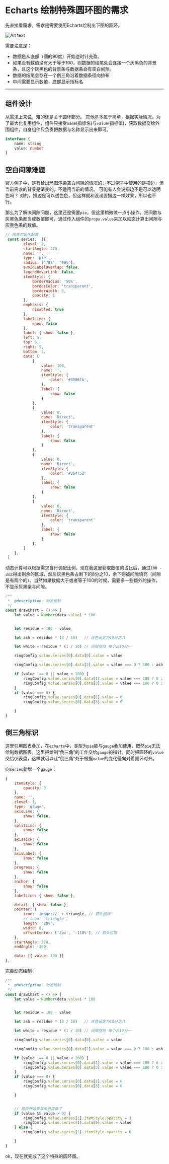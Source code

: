 # Echarts 绘制特殊圆环图的需求

先直接看需求，需求是需要使用Echarts绘制出下图的圆环。 

![Alt text](../../assets/webSkill/ringxq.png)

需要注意是：

- 数据是从底部（圆的90度）开始逆时针充盈。
- 如果没有数值没有大于等于100，则数据的结尾处会连接一个灰黑色的背景条，且这个灰黑色的背景条与数据条会有空白间隙。
- 数据的结尾会存在一个倒三角沿着数据条径向排布
- 中间需要显示数值，底部显示指标名

---

## 组件设计

从需求上来说，难的还是关于圆环部分。 其他基本属于简单，根据实际情况，为了最大化复用组件，组件只接受`name`(指标名)与`value`(指标值)，获取数据交给外围组件，自身组件只负责把数据与名称显示出来即可。

```ts
interface {
    name: string
    value: number
}
```

## 空白间隙难题

官方例子中，是有给出环图渲染空白间隙的情况的，不过例子中使用的是描边，但当前需求的背景是渐变的，不适用当前的情况。 可能有人会说描边不是可以透明色吗？ 对的，描边是可以透色色，但这样就和没设置描边一样效果，所以也不行。

那么为了解决间隙问题，这里还是需要`pie`，但这里稍微做一点小操作，把间歇与灰黑色条都当成数值即可，通过传入组件的`props.value`来加以动态计算出间隙与灰黑色条的数值。

```js
// 图表初始化配置
 const series:  [{
        zlevel: 2,
        startAngle: 270,
        name: '',
        type: 'pie',
        radius: ['78%', '90%'],
        avoidLabelOverlap: false,
        legendHoverLink: false,
        itemStyle: {
            borderRadius: '50%',
            borderColor: 'transparent',
            borderWidth: 3,
            opacity: 1
        },
        emphasis: {
            disabled: true
        },
        labelLine: {
            show: false
        },
        label: { show: false },
        left: 5,
        top: 5,
        right: 5,
        bottom: 5,
        data: [
            {
                value: 100,
                name: '',
                itemStyle: {
                    color: '#3586fb',
                },
                label: {
                    show: false
                }
            },
            {
                value: 0,
                name: 'Direct',
                itemStyle: {
                    color: 'transparent'
                },
                label: {
                    show: false
                }
            },
            {
                value: 0,
                name: 'Direct',
                itemStyle: {
                    color: '#3b4752'
                },
                label: {
                    show: false
                }
            },
            {
                value: 0,
                name: 'Direct',
                itemStyle: {
                    color: 'transparent'
                },
                label: {
                    show: false
                }
            },
        ]
    },
 ]
```

动态计算可以根据需求自行调配比例，现在我这里获取数值的占比后，通过`100 - 占比`得出剩余的区域，然后灰黑色条占剩下的8分之10，余下则被间隙填充（间隙是有两个的）。当然如果数据大于或者等于100的时候，需要多一些额外的操作，不显示灰黑条与间隙。

```js
/**
 *  @description  动态绘制
 */
const drawChart = () => {
    let value = Number(data.value) * 100


    let residue = 100 - value

    let ash = residue * (8 / 10)   // 灰色设定为10分之八

    let white = residue * (1 / 10) // 间隔空白 每个占10分一

    ringConfig.value.series[0].data[0].value = value

    ringConfig.value.series[0].data[2].value = value === 0 ? 100 : ash   // 如果是超过100%，不显示

    if (value !== 0 || value < 100) {
        ringConfig.value.series[0].data[1].value = value === 100 ? 0 : white / 2
        ringConfig.value.series[0].data[3].value = value === 100 ? 0 : white / 2
    }
    if (value === 0) {
        ringConfig.value.series[0].data[1].value = 0
        ringConfig.value.series[0].data[3].value = 0

    }
}
```


## 倒三角标识

这里引用图表叠加，在`echarts`中，类型为`pie`能与`gauge`叠加使用，既然`pie`无法绘制数据图表，这里把绘制“倒三角”的工作交给`gauge`的指针，同时把圆环的`value`交给仪表盘，这样就可以让“倒三角”处于根据`value`的变化径向对着圆环对齐。

向`series`新增一个`gauge`：
```js
{
    itemStyle: {
        opacity: 0
    },
    name: '',
    zlevel: 1,
    type: 'gauge',
    axisLine: {
        show: false,
    },
    splitLine: {
        show: false
    },
    axisTick: {
        show: false
    },
    axisLabel: {
        show: false
    },
    progress: {
        show: false
    },
    anchor: {
        show: false
    },
    labelLine: { show: false },

    detail: { show: false },
    pointer: {
        icon: 'image://' + triangle, // 箭头图标
        // icon: 'triangle',
        length: '20%',
        width: 8,
        offsetCenter: ['2px', '-110%'], // 箭头位置
    },
    startAngle: 270,
    endAngle: -360,

    data: [{ value: 100 }]
},
```

完善动态绘制：

```js
/**
 *  @description  动态绘制
 */
const drawChart = () => {
    let value = Number(data.value) * 100


    let residue = 100 - value

    let ash = residue * (8 / 10)   // 灰色设定为10分之八

    let white = residue * (1 / 10) // 间隔空白 每个占10分一

    ringConfig.value.series[0].data[0].value = value

    ringConfig.value.series[0].data[2].value = value === 0 ? 100 : ash   // 如果是超过100%，不显示

    if (value !== 0 || value < 100) {
        ringConfig.value.series[0].data[1].value = value === 100 ? 0 : white / 2
        ringConfig.value.series[0].data[3].value = value === 100 ? 0 : white / 2
    }
    if (value === 0) {
        ringConfig.value.series[0].data[1].value = 0
        ringConfig.value.series[0].data[3].value = 0

    }


    // 是否开始要显示进度条了
    if (value && value > 0) {
        ringConfig.value.series[1].itemStyle.opacity = 1
        ringConfig.value.series[1].data[0].value = value
    } else {
        ringConfig.value.series[1].itemStyle.opacity = 0

    }
}
```


ok，现在就完成了这个特殊的圆环图。